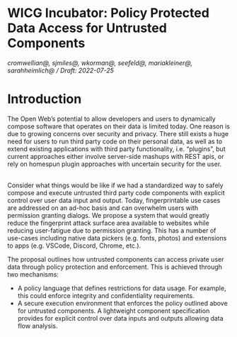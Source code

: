 # WICG Incubator:  Policy Protected Data Access for Untrusted Components

_cromwellian@, sjmiles@, wkorman@, seefeld@, mariakleiner@, sarahheimlich@ / Draft: 2022-07-25_


# Introduction

The Open Web’s potential to allow developers and users to dynamically compose software that operates on their data is limited today. One reason is due to growing concerns over security and privacy. There still exists a huge need for users to run third party code on their personal data, as well as to extend existing applications with third party functionality, i.e.  “plugins”, but current approaches either involve server-side mashups with REST apis, or rely on homespun plugin approaches with uncertain security for the user.

 \
Consider what things would be like if we had a standardized way to safely compose and execute untrusted third party code components with explicit control over user data input and output. Today, fingerprintable use cases are addressed on an ad-hoc basis and can overwhelm users with permission granting dialogs. We propose a system that would greatly reduce the fingerprint attack surface area available to websites while reducing user-fatigue due to permission granting. This has a number of use-cases including native data pickers (e.g. fonts, photos) and extensions to apps (e.g. VSCode, Discord, Chrome, etc.).

The proposal outlines how untrusted components can access private user data through policy protection and enforcement. This is achieved through two mechanisms: 



* A policy language that defines restrictions for data usage. For example, this could enforce integrity and confidentiality requirements. 
* A secure execution environment that enforces the policy outlined above for untrusted components. A lightweight component specification provides for explicit control over data inputs and outputs allowing data flow analysis.
